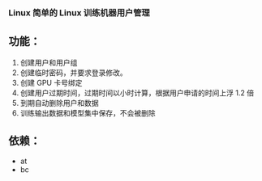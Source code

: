 ### Linux 简单的 Linux 训练机器用户管理
## 功能：
1. 创建用户和用户组
2. 创建临时密码，并要求登录修改。
3. 创建 GPU 卡号绑定
4. 创建用户过期时间，过期时间以小时计算，根据用户申请的时间上浮 1.2 倍
5. 到期自动删除用户和数据
6. 训练输出数据和模型集中保存，不会被删除

## 依赖：
* at
* bc